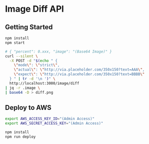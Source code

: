 Image Diff API
========================================

Getting Started
----------------------------------------
```bash
npm install
npm start

# { "percent": 0.xxx, "image": "(Base64 Image)" }
curl --silent \
  -X POST -d "$(echo " {
    \"mode\": \"strict\",
    \"actual\": \"http://via.placeholder.com/350x150?text=AAA\",
    \"expect\": \"http://via.placeholder.com/350x150?text=BBBB\"
  } " | tr -d '\n ')" \
  http://localhost:3000/image/diff
| jq -r .image \
| base64 -D > diff.png

```

Deploy to AWS
----------------------------------------
```bash
export AWS_ACCESS_KEY_ID="(Admin Access)"
export AWS_SECRET_ACCESS_KEY="(Admin Access)"

npm install
npm run deploy
```

